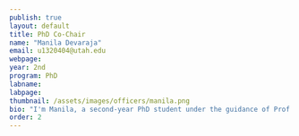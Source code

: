 ```yaml
---
publish: true
layout: default
title: PhD Co-Chair
name: "Manila Devaraja"
email: u1320404@utah.edu
webpage:
year: 2nd
program: PhD
labname: 
labpage: 
thumbnail: /assets/images/officers/manila.png
bio: "I'm Manila, a second-year PhD student under the guidance of Prof. Sameer Patil. My research is focused on usable privacy and security, especially concerning smartphone privacy. Outside work, I enjoy hiking, dancing(mostly Bollywood) and cooking."
order: 2
---
```

